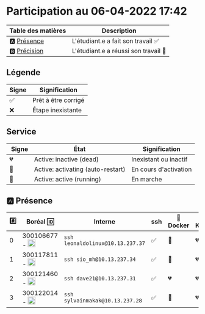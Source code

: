 # Participation au 06-04-2022 17:42

| Table des matières            | Description                                             |
|-------------------------------|---------------------------------------------------------|
| :a: [Présence](#a-présence)   | L'étudiant.e a fait son travail    :white_check_mark:   |
| :b: [Précision](#b-précision) | L'étudiant.e a réussi son travail  :tada:               |

## Légende

| Signe              | Signification                 |
|--------------------|-------------------------------|
| :white_check_mark: | Prêt à être corrigé           |
| :x:                | Étape inexistante             |

## Service

| Signe           | État                              | Signification                 |
|-----------------|-----------------------------------|-------------------------------|
| :broken_heart:    | Active: inactive (dead)           | Inexistant ou inactif         |
| :orange_heart: | Active: activating (auto-restart) | En cours d'activation         |
| :green_heart:  | Active: active (running)          | En marche                     |

## :a: Présence

|:hash:| Boréal :id: | Interne | ssh | :whale: Docker | :droplet: Kubelet | :minidisc: iSCSI |:dvd: LV        |
|------|-------------|---------|-----|----------------|-------------------|------------------|----------------|
| 0 | 300106677 - <image src='https://avatars0.githubusercontent.com/u/71027895?s=460&v=4' width=20 height=20></image> | `ssh leonaldolinux@10.13.237.37` | :white_check_mark: | :green_heart: | :broken_heart: | :broken_heart: | :white_check_mark: |
| 1 | 300117811 - <image src='https://avatars0.githubusercontent.com/u/71027809?s=460&v=4' width=20 height=20></image> | `ssh sio_mh@10.13.237.34` | :white_check_mark: | :green_heart: | :broken_heart: | :broken_heart: | :white_check_mark: |
| 2 | 300121460 - <image src='https://avatars0.githubusercontent.com/u/71027883?s=460&v=4' width=20 height=20></image> | `ssh dave21@10.13.237.31` | :white_check_mark: | :broken_heart: | :broken_heart: | :broken_heart: | :white_check_mark: |
| 3 | 300122014 - <image src='https://avatars0.githubusercontent.com/u/71392439?s=460&v=4' width=20 height=20></image> | `ssh sylvainmakak@10.13.237.28` | :white_check_mark: | :green_heart: | :broken_heart: | :broken_heart: | :white_check_mark: |
